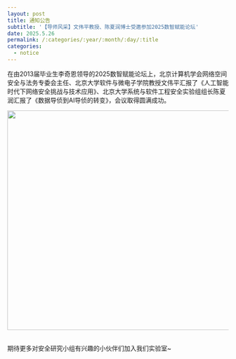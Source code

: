 ```yaml
---
layout: post
title: 通知公告
subtitle: '【导师风采】文伟平教授、陈夏润博士受邀参加2025数智赋能论坛'
date: 2025.5.26
permalink: /:categories/:year/:month/:day/:title
categories:
  - notice
---
```


在由2013届毕业生李奇恩领导的2025数智赋能论坛上，北京计算机学会网络空间安全与法务专委会主任、北京大学软件与微电子学院教授文伟平汇报了《人工智能时代下网络安全挑战与技术应用》、北京大学系统与软件工程安全实验组组长陈夏润汇报了《数据导侦到AI导侦的转变》，会议取得圆满成功。
<div align=center>
<img src="https://i.postimg.cc/15rXCP0t/20250529222403.jpg" width="800px" height="500px"/>
</div>
<br/>

期待更多对安全研究小组有兴趣的小伙伴们加入我们实验室~
